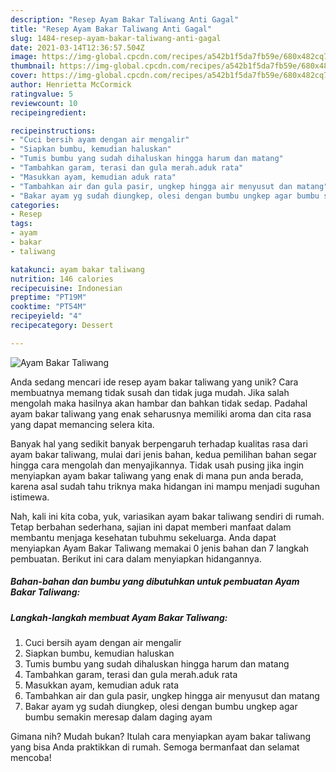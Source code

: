 ```yaml
---
description: "Resep Ayam Bakar Taliwang Anti Gagal"
title: "Resep Ayam Bakar Taliwang Anti Gagal"
slug: 1484-resep-ayam-bakar-taliwang-anti-gagal
date: 2021-03-14T12:36:57.504Z
image: https://img-global.cpcdn.com/recipes/a542b1f5da7fb59e/680x482cq70/ayam-bakar-taliwang-foto-resep-utama.jpg
thumbnail: https://img-global.cpcdn.com/recipes/a542b1f5da7fb59e/680x482cq70/ayam-bakar-taliwang-foto-resep-utama.jpg
cover: https://img-global.cpcdn.com/recipes/a542b1f5da7fb59e/680x482cq70/ayam-bakar-taliwang-foto-resep-utama.jpg
author: Henrietta McCormick
ratingvalue: 5
reviewcount: 10
recipeingredient:

recipeinstructions:
- "Cuci bersih ayam dengan air mengalir"
- "Siapkan bumbu, kemudian haluskan"
- "Tumis bumbu yang sudah dihaluskan hingga harum dan matang"
- "Tambahkan garam, terasi dan gula merah.aduk rata"
- "Masukkan ayam, kemudian aduk rata"
- "Tambahkan air dan gula pasir, ungkep hingga air menyusut dan matang"
- "Bakar ayam yg sudah diungkep, olesi dengan bumbu ungkep agar bumbu semakin meresap dalam daging ayam"
categories:
- Resep
tags:
- ayam
- bakar
- taliwang

katakunci: ayam bakar taliwang 
nutrition: 146 calories
recipecuisine: Indonesian
preptime: "PT19M"
cooktime: "PT54M"
recipeyield: "4"
recipecategory: Dessert

---
```



![Ayam Bakar Taliwang](https://img-global.cpcdn.com/recipes/a542b1f5da7fb59e/680x482cq70/ayam-bakar-taliwang-foto-resep-utama.jpg)

Anda sedang mencari ide resep ayam bakar taliwang yang unik? Cara membuatnya memang tidak susah dan tidak juga mudah. Jika salah mengolah maka hasilnya akan hambar dan bahkan tidak sedap. Padahal ayam bakar taliwang yang enak seharusnya memiliki aroma dan cita rasa yang dapat memancing selera kita.



Banyak hal yang sedikit banyak berpengaruh terhadap kualitas rasa dari ayam bakar taliwang, mulai dari jenis bahan, kedua pemilihan bahan segar hingga cara mengolah dan menyajikannya. Tidak usah pusing jika ingin menyiapkan ayam bakar taliwang yang enak di mana pun anda berada, karena asal sudah tahu triknya maka hidangan ini mampu menjadi suguhan istimewa.


Nah, kali ini kita coba, yuk, variasikan ayam bakar taliwang sendiri di rumah. Tetap berbahan sederhana, sajian ini dapat memberi manfaat dalam membantu menjaga kesehatan tubuhmu sekeluarga. Anda dapat menyiapkan Ayam Bakar Taliwang memakai 0 jenis bahan dan 7 langkah pembuatan. Berikut ini cara dalam menyiapkan hidangannya.

<!--inarticleads1-->

##### Bahan-bahan dan bumbu yang dibutuhkan untuk pembuatan Ayam Bakar Taliwang:





<!--inarticleads2-->

##### Langkah-langkah membuat Ayam Bakar Taliwang:

1. Cuci bersih ayam dengan air mengalir
1. Siapkan bumbu, kemudian haluskan
1. Tumis bumbu yang sudah dihaluskan hingga harum dan matang
1. Tambahkan garam, terasi dan gula merah.aduk rata
1. Masukkan ayam, kemudian aduk rata
1. Tambahkan air dan gula pasir, ungkep hingga air menyusut dan matang
1. Bakar ayam yg sudah diungkep, olesi dengan bumbu ungkep agar bumbu semakin meresap dalam daging ayam




Gimana nih? Mudah bukan? Itulah cara menyiapkan ayam bakar taliwang yang bisa Anda praktikkan di rumah. Semoga bermanfaat dan selamat mencoba!
